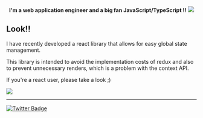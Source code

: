 <div align="center">
  <b>I'm a web application engineer and a big fan JavaScript/TypeScript !!</b>
  <img src="https://github-readme-stats.vercel.app/api?username=kqito&count_private=true&theme=react" />
</div>


## Look!!
I have recently developed a react library that allows for easy global state management.

This library is intended to avoid the implementation costs of redux and also to prevent unnecessary renders, which is a problem with the context API.

If you're a react user, please take a look ;)

<a href="https://github.com/kqito/use-global-context">
  <img src="https://github-readme-stats.vercel.app/api/pin/?username=kqito&repo=use-global-context&theme=react" />
</a>


--------

[![Twitter Badge](https://img.shields.io/badge/-@kqito_n-181717?style=flat-square&logo=twitter&logoColor=white&link=https://twitter.com/kqito_n)](https://twitter.com/kqito_n)
